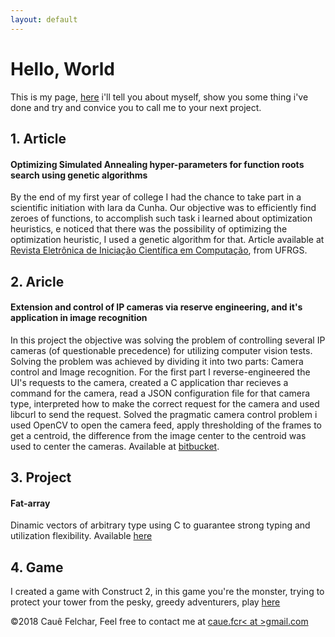 ```yaml
---
layout: default
---
```


# Hello, World

This is my page, [here](./about-en.html) i'll tell you about myself, show you some thing i've done and try and convice you to call me to your next project.

## 1. Article
#### Optimizing Simulated Annealing hyper-parameters for function roots search using genetic algorithms
By the end of my first year of college I had the chance to take part in a scientific initiation with Iara da Cunha. Our objective was to efficiently find zeroes of functions, to accomplish such task i learned about optimization heuristics, e noticed that there was the possibility of optimizing the optimization heuristic, I used a genetic algorithm for that. Article available at [Revista Eletrônica de Iniciação Científica em Computação](goo.gl/dJZVQt), from UFRGS.

## 2. Aricle
#### Extension and control of IP cameras via reserve engineering, and it's application in image recognition
In this project the objective was solving the problem of controlling several IP cameras (of questionable precedence) for utilizing computer vision tests. Solving the problem was achieved by dividing it into two parts: Camera control and Image recognition.
For the first part I reverse-engineered the UI's requests to the camera, created a C application thar recieves a command for the camera, read a JSON configuration file for that camera type, interpreted how to make the correct request for the camera and used libcurl to send the request.
Solved the pragmatic camera control problem i used OpenCV to open the camera feed, apply thresholding of the frames to get a centroid, the difference from the image center to the centroid was used to center the cameras. Available at [bitbucket](https://bitbucket.org/Cauef/ctrlcam/).

## 3. Project
#### Fat-array
Dinamic vectors of arbitrary type using C to guarantee strong typing and utilization flexibility. Available [here](https://github.com/cauefcr/Fat-Array)

## 4. Game
I created a game with Construct 2, in this game you're the monster, trying to protect your tower from the pesky, greedy adventurers, play [here](htpps://caue.site/whosinmytower)

&copy;2018 Cauê Felchar, 
Feel free to contact me at <a href="mailto:caue.fcr<at>gmail.com">caue.fcr< at >gmail.com</a>